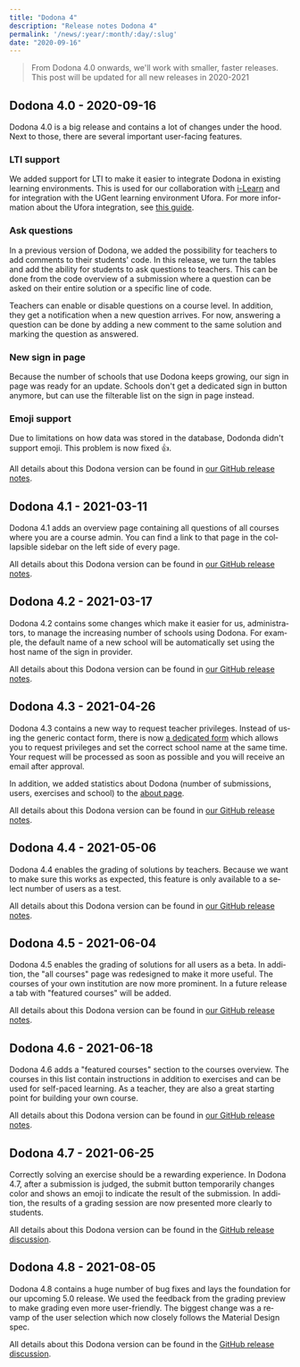 ```yaml
---
title: "Dodona 4"
description: "Release notes Dodona 4"
permalink: '/news/:year/:month/:day/:slug'
date: "2020-09-16"
---
```


<NewsHeader :title="$frontmatter.title" :date="$frontmatter.date" lang="en" />

> From Dodona 4.0 onwards, we'll work with smaller, faster releases. This post will be updated for all new releases in 2020-2021

## Dodona 4.0 - 2020-09-16

Dodona 4.0 is a big release and contains a lot of changes under the hood. Next to those, there are several important user-facing features.

### LTI support
We added support for LTI to make it easier to integrate Dodona in existing learning environments. This is used for our collaboration with [i-Learn](https://www.i-learn.vlaanderen/en) and for integration with the UGent learning environment Ufora. For more information about the Ufora integration, see [this guide](/en/guides/teachers/ufora).

### Ask questions
In a previous version of Dodona, we added the possibility for teachers to add comments to their students' code. In this release, we turn the tables and add the ability for students to ask questions to teachers. This can be done from the code overview of a submission where a question can be asked on their entire solution or a specific line of code.

Teachers can enable or disable questions on a course level. In addition, they get a notification when a new question arrives. For now, answering a question can be done by adding a new comment to the same solution and marking the question as answered.

### New sign in page
Because the number of schools that use Dodona keeps growing, our sign in page was ready for an update. Schools don't get a dedicated sign in button anymore, but can use the filterable list on the sign in page instead.

### Emoji support
Due to limitations on how data was stored in the database, Dodonda didn't support emoji. This problem is now fixed 👍.

All details about this Dodona version can be found in [our GitHub release notes](https://github.com/dodona-edu/dodona/releases/tag/4.0).

## Dodona 4.1 - 2021-03-11

Dodona 4.1 adds an overview page containing all questions of all courses where you are a course admin. You can find a link to that page in the collapsible sidebar on the left side of every page.

All details about this Dodona version can be found in [our GitHub release notes](https://github.com/dodona-edu/dodona/releases/tag/4.1).

## Dodona 4.2 - 2021-03-17

Dodona 4.2 contains some changes which make it easier for us, administrators, to manage the increasing number of schools using Dodona. For example, the default name of a new school will be automatically set using the host name of the sign in provider.

All details about this Dodona version can be found in [our GitHub release notes](https://github.com/dodona-edu/dodona/releases/tag/4.2).

## Dodona 4.3 - 2021-04-26

Dodona 4.3 contains a new way to request teacher privileges. Instead of using the generic contact form, there is now [a dedicated form](https://dodona.ugent.be/en/rights_requests/new/) which allows you to request privileges and set the correct school name at the same time. Your request will be processed as soon as possible and you will receive an email after approval.

In addition, we added statistics about Dodona (number of submissions, users, exercises and school) to the [about page](https://dodona.ugent.be/en/about).

All details about this Dodona version can be found in [our GitHub release notes](https://github.com/dodona-edu/dodona/releases/tag/4.3).

## Dodona 4.4 - 2021-05-06

Dodona 4.4 enables the grading of solutions by teachers. Because we want to make sure this works as expected, this feature is only available to a select number of users as a test.

All details about this Dodona version can be found in [our GitHub release notes](https://github.com/dodona-edu/dodona/releases/tag/4.4).

## Dodona 4.5 - 2021-06-04

Dodona 4.5 enables the grading of solutions for all users as a beta. In addition, the "all courses" page was redesigned to make it more useful. The courses of your own institution are now more prominent. In a future release a tab with "featured courses" will be added.

All details about this Dodona version can be found in [our GitHub release notes](https://github.com/dodona-edu/dodona/releases/tag/4.5).

## Dodona 4.6 - 2021-06-18

Dodona 4.6 adds a "featured courses" section to the courses overview. The courses in this list contain instructions in addition to exercises and can be used for self-paced learning. As a teacher, they are also a great starting point for building your own course.

All details about this Dodona version can be found in [our GitHub release notes](https://github.com/dodona-edu/dodona/releases/tag/4.6).

## Dodona 4.7 - 2021-06-25

Correctly solving an exercise should be a rewarding experience. In Dodona 4.7, after a submission is judged, the submit button temporarily changes color and shows an emoji to indicate the result of the submission. In addition, the results of a grading session are now presented more clearly to students.

All details about this Dodona version can be found in the [GitHub release discussion](https://github.com/dodona-edu/dodona/discussions/2890).

## Dodona 4.8 - 2021-08-05

Dodona 4.8 contains a huge number of bug fixes and lays the foundation for our upcoming 5.0 release. We used the feedback from the grading preview to make grading even more user-friendly. The biggest change was a revamp of the user selection which now closely follows the Material Design spec.

All details about this Dodona version can be found in the [GitHub release discussion](https://github.com/dodona-edu/dodona/discussions/2965).



